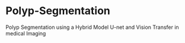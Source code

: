 # Polyp-Segmentation
Polyp Segmentation using a Hybrid Model U-net and Vision Transfer in medical Imaging  
